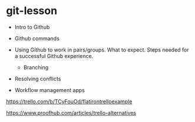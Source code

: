 # git-lesson

- Intro to Github
- Github commands
- Using Github to work in pairs/groups. What to expect. Steps needed for a successful Github experience.
  - Branching
- Resolving conflicts

- Workflow management apps

https://trello.com/b/TCyFouOd/flatirontrelloexample

https://www.proofhub.com/articles/trello-alternatives
